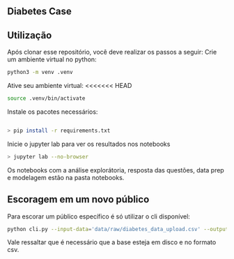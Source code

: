 ## Diabetes Case

## Utilização

Após clonar esse repositório, você deve realizar os passos a seguir:
Crie um ambiente virtual no python:
```bash
python3 -m venv .venv
```
Ative seu ambiente virtual:
<<<<<<< HEAD
```bash
source .venv/bin/activate
```
Instale os pacotes necessários:
```bash

> pip install -r requirements.txt
```
Inicie o jupyter lab para ver os resultados nos notebooks
```bash
> jupyter lab --no-browser
```

Os notebooks com a análise explorátoria, resposta das questões, data prep e modelagem estão na pasta notebooks.

## Escoragem em um novo público
Para escorar um público específico é só utilizar o cli disponível:
```bash
python cli.py --input-data='data/raw/diabetes_data_upload.csv' --output-data='data/processed/diabetes_data_scored.csv'
```
Vale ressaltar que é necessário que a base esteja em disco e no formato csv.
